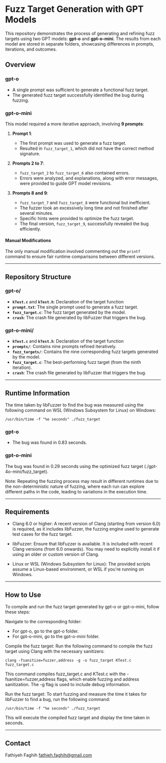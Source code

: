# Fuzz Target Generation with GPT Models

This repository demonstrates the process of generating and refining fuzz targets using two GPT models: **gpt-o** and **gpt-o-mini**. The results from each model are stored in separate folders, showcasing differences in prompts, iterations, and outcomes.

## Overview

### **gpt-o**
- A single prompt was sufficient to generate a functional fuzz target.
- The generated fuzz target successfully identified the bug during fuzzing.

### **gpt-o-mini**
This model required a more iterative approach, involving **9 prompts**:

1. **Prompt 1**:  
   - The first prompt was used to generate a fuzz target.  
   - Resulted in `fuzz_target_1`, which did not have the correct method signature.  

2. **Prompts 2 to 7**:  
   - `fuzz_target_2` to `fuzz_target_6` also contained errors.  
   - Errors were analyzed, and explanations, along with error messages, were provided to guide GPT model revisions.  

3. **Prompts 8 and 9**:  
   - `fuzz_target_7` and `fuzz_target_8` were functional but inefficient.  
   - The fuzzer took an excessively long time and not finished after several minutes.  
   - Specific hints were provided to optimize the fuzz target.  
   - The final version, `fuzz_target_9`, successfully revealed the bug efficiently.  

#### Manual Modifications  
The only manual modification involved commenting out the `printf` command to ensure fair runtime comparisons between different versions.


---

## Repository Structure

### **gpt-o/**
- **`kTest.c`** and **`kTest.h`**: Declaration of the target function
- **`prompt.txt`**: The single prompt used to generate a fuzz target.
- **`fuzz_target.c`**: The fuzz target generated by the model.
- **`crash`**: The crash file generated by libFuzzer that triggers the bug.

### **gpt-o-mini/**
- **`kTest.c`** and **`kTest.h`**: Declaration of the target function
- **`prompts/`**: Contains nine prompts refined iteratively.
- **`fuzz_targets/`**: Contains the nine corresponding fuzz targets generated by the model.
- **`fuzz_target.c`**: The best-performing fuzz target (from the ninth iteration).
- **`crash`**: The crash file generated by libFuzzer that triggers the bug.

---

## Runtime Information

The time taken by libFuzzer to find the bug was measured using the following command on WSL (Windows Subsystem for Linux) on Windows:

`/usr/bin/time -f "%e seconds" ./fuzz_target`

### **gpt-o**
- The bug was found in 0.83 seconds.

### **gpt-o-mini**
The bug was found in 0.29 seconds using the optimized fuzz target (./gpt-4o-mini/fuzz_target).

Note: Repeating the fuzzing process may result in different runtimes due to the non-deterministic nature of fuzzing, where each run can explore different paths in the code, leading to variations in the execution time.


---

## Requirements

- Clang 6.0 or higher: A recent version of Clang (starting from version 6.0) is required, as it includes libFuzzer, the fuzzing engine used to generate test cases for the fuzz target.

- libFuzzer: Ensure that libFuzzer is available. It is included with recent Clang versions (from 6.0 onwards). You may need to explicitly install it if using an older or custom version of Clang.

- Linux or WSL (Windows Subsystem for Linux): The provided scripts assume a Linux-based environment, or WSL if you're running on Windows.

---

## How to Use

To compile and run the fuzz target generated by gpt-o or gpt-o-mini, follow these steps:

Navigate to the corresponding folder:

- For gpt-o, go to the gpt-o folder.
- For gpt-o-mini, go to the gpt-o-mini folder.

Compile the fuzz target: Run the following command to compile the fuzz target using Clang with the necessary sanitizers:

`clang -fsanitize=fuzzer,address -g -o fuzz_target KTest.c fuzz_target.c`

This command compiles fuzz_target.c and KTest.c with the -fsanitize=fuzzer,address flags, which enable fuzzing and address sanitization. The -g flag is used to include debug information.

Run the fuzz target: To start fuzzing and measure the time it takes for libFuzzer to find a bug, run the following command:

`/usr/bin/time -f "%e seconds" ./fuzz_target`

This will execute the compiled fuzz target and display the time taken in seconds.

---

## Contact 
Fathiyeh Faghih
fathieh.faghih@gmail.com